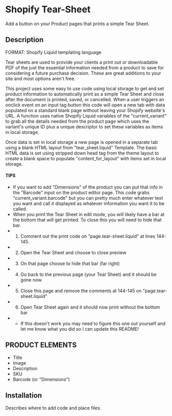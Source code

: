 # Shopify Tear-Sheet
Add a button on your Product pages that prints a simple Tear Sheet.

## Description 
FORMAT: Shopify Liquid templating language

Tear sheets are used to provide your clients a print out or downloadable PDF of the just the essential information needed from a product to save for considering a future purchase decision. These are great additions to your site and most options aren't free.

This project uses some easy to use code using local storage to get and set product information to automatically print as a simple Tear Sheet and close after the document is printed, saved, or cancelled. When a user triggers an onclick event on an input tag button this code will open a new tab with data populated on a standard blank page without leaving your Shopify website's URL. A function uses native Shopify Liquid variables of the "current_variant" to grab all the details needed from the product page which uses the variant's unique ID plus a unique descriptor to set these variables as items in local storage.

Once data is set in local storage a new page is opened in a separate tab using a blank HTML layout from "tear_sheet.liquid" Template. The basic HTML data is set using stripped down head tag from the theme layout to create a blank space to populate "content_for_layout" with items set in local storage.


#### TIPS
- If you want to add "Dimensions" of the product you can put that info in the "Barcode" input on the product editor page. This code grabs "current_variant.barcode" but you can pretty much enter whatever text you want and call it displayed as whatever information you want it to be called.
- When you print the Tear Sheet in edit mode, you will likely have a bar at the bottom that will get printed. To close this you will need to hide that bar.
- 1. Comment out the print code on "page.tear-sheet.liquid" at lines 144-145.
- 2. Open the Tear Sheet and choose to close preview
- 3. On that page choose to hide that bar (far right)
- 4. Go back to the previous page (your Tear Sheet) and it should be gone now.
- 5. Close this page and remove the comments at 144-145 on "page.tear-sheet.liquid"
- 6. Open Tear Sheet again and it should now print without the bottom bar
- - If this doesn't work you may need to figure this one out yourself and let me know what you did so I can update this README! 

## PRODUCT ELEMENTS
- Title
- Image
- Description
- SKU
- Barcode (or "Dimensions")

## Installation

Describes where to add code and place files.
